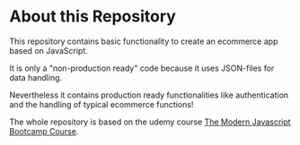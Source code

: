 # About this Repository

This repository contains basic functionality to create an ecommerce app based on JavaScript.

It is only a "non-production ready" code because it uses JSON-files for data handling.

Nevertheless it contains production ready functionalities like authentication and the handling of typical ecommerce functions!

The whole repository is based on the udemy course [The Modern Javascript Bootcamp Course](https://www.udemy.com/course/javascript-beginners-complete-tutorial/).